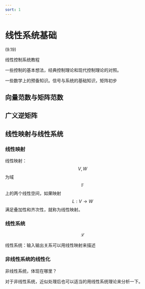 ```yaml
---
sort: 1
---
```

# 线性系统基础

(9.19)

线性控制系统教程

一些控制的基本想法，经典控制理论和现代控制理论的对照。

一些数学上的预备知识。信号与系统的基础知识，矩阵初步


## 向量范数与矩阵范数


## 广义逆矩阵


## 线性映射与线性系统

### 线性映射

线性映射：$$ V, W $$ 为域 $$ \mathbb{F} $$ 上的两个线性空间，如果映射 $$ L: V \to W $$ 满足叠加性和齐次性，就称为线性映射。

### 线性系统

$$ \mathscr{ L } $$

线性系统：输入输出关系可以用线性映射来描述

### 非线性系统的线性化

非线性系统，体现在哪里？

对于非线性系统，近似处理后也可以适当的用线性系统理论来分析一下。
